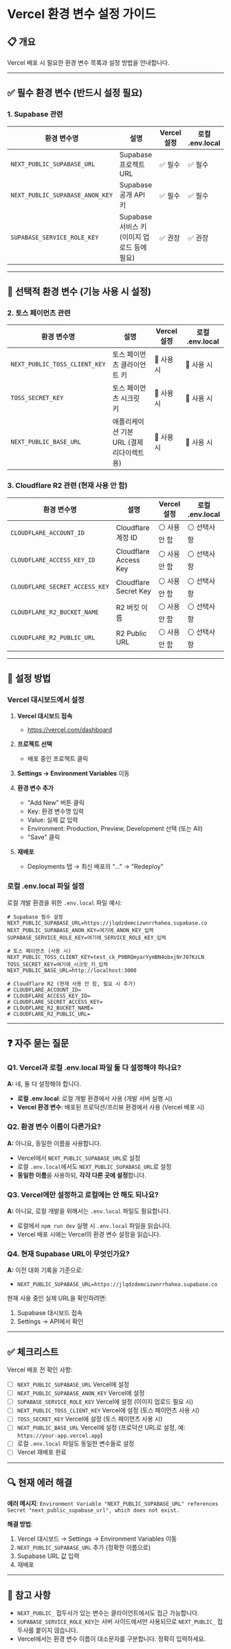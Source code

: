# Vercel 환경 변수 설정 가이드

## 📋 개요

Vercel 배포 시 필요한 환경 변수 목록과 설정 방법을 안내합니다.

---

## ✅ 필수 환경 변수 (반드시 설정 필요)

### 1. Supabase 관련

| 환경 변수명 | 설명 | Vercel 설정 | 로컬 .env.local |
|-----------|------|------------|----------------|
| `NEXT_PUBLIC_SUPABASE_URL` | Supabase 프로젝트 URL | ✅ 필수 | ✅ 필수 |
| `NEXT_PUBLIC_SUPABASE_ANON_KEY` | Supabase 공개 API 키 | ✅ 필수 | ✅ 필수 |
| `SUPABASE_SERVICE_ROLE_KEY` | Supabase 서비스 키 (이미지 업로드 등에 필요) | ✅ 권장 | ✅ 권장 |

---

## 🔧 선택적 환경 변수 (기능 사용 시 설정)

### 2. 토스 페이먼츠 관련

| 환경 변수명 | 설명 | Vercel 설정 | 로컬 .env.local |
|-----------|------|------------|----------------|
| `NEXT_PUBLIC_TOSS_CLIENT_KEY` | 토스 페이먼츠 클라이언트 키 | 🔵 사용 시 | 🔵 사용 시 |
| `TOSS_SECRET_KEY` | 토스 페이먼츠 시크릿 키 | 🔵 사용 시 | 🔵 사용 시 |
| `NEXT_PUBLIC_BASE_URL` | 애플리케이션 기본 URL (결제 리다이렉트용) | 🔵 사용 시 | 🔵 사용 시 |

### 3. Cloudflare R2 관련 (현재 사용 안 함)

| 환경 변수명 | 설명 | Vercel 설정 | 로컬 .env.local |
|-----------|------|------------|----------------|
| `CLOUDFLARE_ACCOUNT_ID` | Cloudflare 계정 ID | ⚪ 사용 안 함 | ⚪ 선택사항 |
| `CLOUDFLARE_ACCESS_KEY_ID` | Cloudflare Access Key | ⚪ 사용 안 함 | ⚪ 선택사항 |
| `CLOUDFLARE_SECRET_ACCESS_KEY` | Cloudflare Secret Key | ⚪ 사용 안 함 | ⚪ 선택사항 |
| `CLOUDFLARE_R2_BUCKET_NAME` | R2 버킷 이름 | ⚪ 사용 안 함 | ⚪ 선택사항 |
| `CLOUDFLARE_R2_PUBLIC_URL` | R2 Public URL | ⚪ 사용 안 함 | ⚪ 선택사항 |

---

## 🚀 설정 방법

### Vercel 대시보드에서 설정

1. **Vercel 대시보드 접속**
   - https://vercel.com/dashboard

2. **프로젝트 선택**
   - 배포 중인 프로젝트 클릭

3. **Settings → Environment Variables** 이동

4. **환경 변수 추가**
   - "Add New" 버튼 클릭
   - Key: 환경 변수명 입력
   - Value: 실제 값 입력
   - Environment: Production, Preview, Development 선택 (또는 All)
   - "Save" 클릭

5. **재배포**
   - Deployments 탭 → 최신 배포의 "..." → "Redeploy"

### 로컬 .env.local 파일 설정

로컬 개발 환경을 위한 `.env.local` 파일 예시:

```env
# Supabase 필수 설정
NEXT_PUBLIC_SUPABASE_URL=https://jlqdzdemcizwnrrhahea.supabase.co
NEXT_PUBLIC_SUPABASE_ANON_KEY=여기에_ANON_KEY_입력
SUPABASE_SERVICE_ROLE_KEY=여기에_SERVICE_ROLE_KEY_입력

# 토스 페이먼츠 (사용 시)
NEXT_PUBLIC_TOSS_CLIENT_KEY=test_ck_P9BRQmyarYymBN4obxjNrJ07KzLN
TOSS_SECRET_KEY=여기에_시크릿_키_입력
NEXT_PUBLIC_BASE_URL=http://localhost:3000

# Cloudflare R2 (현재 사용 안 함, 필요 시 추가)
# CLOUDFLARE_ACCOUNT_ID=
# CLOUDFLARE_ACCESS_KEY_ID=
# CLOUDFLARE_SECRET_ACCESS_KEY=
# CLOUDFLARE_R2_BUCKET_NAME=
# CLOUDFLARE_R2_PUBLIC_URL=
```

---

## ❓ 자주 묻는 질문

### Q1. Vercel과 로컬 .env.local 파일 둘 다 설정해야 하나요?

**A:** 네, 둘 다 설정해야 합니다.

- **로컬 .env.local**: 로컬 개발 환경에서 사용 (개발 서버 실행 시)
- **Vercel 환경 변수**: 배포된 프로덕션/프리뷰 환경에서 사용 (Vercel 배포 시)

### Q2. 환경 변수 이름이 다른가요?

**A:** 아니요, 동일한 이름을 사용합니다.

- Vercel에서 `NEXT_PUBLIC_SUPABASE_URL`로 설정
- 로컬 `.env.local`에서도 `NEXT_PUBLIC_SUPABASE_URL`로 설정
- **동일한 이름**을 사용하되, **각각 다른 곳에 설정**합니다.

### Q3. Vercel에만 설정하고 로컬에는 안 해도 되나요?

**A:** 아니요, 로컬 개발을 위해서는 `.env.local` 파일도 필요합니다.

- 로컬에서 `npm run dev` 실행 시 `.env.local` 파일을 읽습니다.
- Vercel 배포 시에는 Vercel의 환경 변수 설정을 읽습니다.

### Q4. 현재 Supabase URL이 무엇인가요?

**A:** 이전 대화 기록을 기준으로:
- `NEXT_PUBLIC_SUPABASE_URL=https://jlqdzdemcizwnrrhahea.supabase.co`

현재 사용 중인 실제 URL을 확인하려면:
1. Supabase 대시보드 접속
2. Settings → API에서 확인

---

## ✅ 체크리스트

Vercel 배포 전 확인 사항:

- [ ] `NEXT_PUBLIC_SUPABASE_URL` Vercel에 설정
- [ ] `NEXT_PUBLIC_SUPABASE_ANON_KEY` Vercel에 설정
- [ ] `SUPABASE_SERVICE_ROLE_KEY` Vercel에 설정 (이미지 업로드 필요 시)
- [ ] `NEXT_PUBLIC_TOSS_CLIENT_KEY` Vercel에 설정 (토스 페이먼츠 사용 시)
- [ ] `TOSS_SECRET_KEY` Vercel에 설정 (토스 페이먼츠 사용 시)
- [ ] `NEXT_PUBLIC_BASE_URL` Vercel에 설정 (프로덕션 URL로 설정, 예: `https://your-app.vercel.app`)
- [ ] 로컬 `.env.local` 파일도 동일한 변수들로 설정
- [ ] Vercel 재배포 완료

---

## 🔍 현재 에러 해결

**에러 메시지**: `Environment Variable "NEXT_PUBLIC_SUPABASE_URL" references Secret "next_public_supabase_url", which does not exist.`

**해결 방법**:
1. Vercel 대시보드 → Settings → Environment Variables 이동
2. `NEXT_PUBLIC_SUPABASE_URL` 추가 (정확한 이름으로)
3. Supabase URL 값 입력
4. 재배포

---

## 📝 참고 사항

- `NEXT_PUBLIC_` 접두사가 있는 변수는 클라이언트에서도 접근 가능합니다.
- `SUPABASE_SERVICE_ROLE_KEY`는 서버 사이드에서만 사용되므로 `NEXT_PUBLIC_` 접두사를 붙이지 않습니다.
- Vercel에서는 환경 변수 이름이 대소문자를 구분합니다. 정확히 입력하세요.

